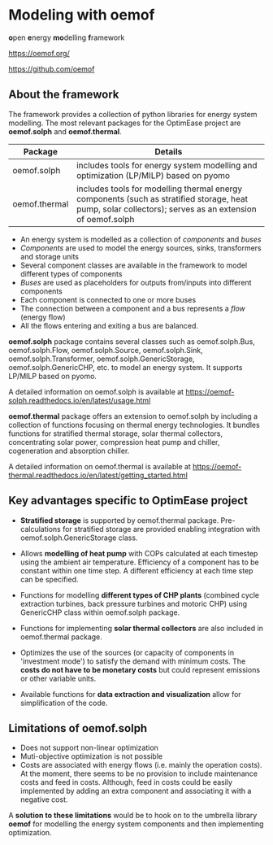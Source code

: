 # Modeling with oemof
**o**pen **e**nergy **mo**delling **f**ramework

https://oemof.org/

https://github.com/oemof

## About the framework
The framework provides a collection of python libraries for energy system modelling. The most relevant packages for the OptimEase project are **oemof.solph** and **oemof.thermal**.

Package | Details
------- | -------
oemof.solph   | includes tools for energy system modelling and optimization (LP/MILP) based on pyomo
oemof.thermal | includes tools for modelling thermal energy components (such as stratified storage, heat pump, solar collectors); serves as an extension of oemof.solph

- An energy system is modelled as a collection of *components* and *buses* 
- *Components* are used to model the energy sources, sinks, transformers and storage units 
- Several component classes are available in the framework to model different types of components 
- *Buses* are used as placeholders for outputs from/inputs into different components 
- Each component is connected to one or more buses
- The connection between a component and a bus represents a *flow* (energy flow) 
- All the flows entering and exiting a bus are balanced.

**oemof.solph** package contains several classes such as oemof.solph.Bus, oemof.solph.Flow, oemof.solph.Source, oemof.solph.Sink, oemof.solph.Transformer, oemof.solph.GenericStorage, oemof.solph.GenericCHP, etc. to model an energy system. It supports LP/MILP based on pyomo.

A detailed information on oemof.solph is available at https://oemof-solph.readthedocs.io/en/latest/usage.html

**oemof.thermal** package offers an extension to oemof.solph by including a collection of functions focusing on thermal energy technologies. It bundles functions for stratified thermal storage, solar thermal collectors, concentrating solar power, compression heat pump and chiller, cogeneration and absorption chiller.

A detailed information on oemof.thermal is available at https://oemof-thermal.readthedocs.io/en/latest/getting_started.html

## Key advantages specific to OptimEase project
  
* **Stratified storage** is supported by oemof.thermal package. Pre-calculations for stratified storage are provided enabling integration with oemof.solph.GenericStorage class. 
  
* Allows **modelling of heat pump** with COPs calculated at each timestep using the ambient air temperature. Efficiency of a component has to be constant within one time step. A different efficiency at each time step can be specified.

* Functions for modelling **different types of CHP plants** (combined cycle extraction turbines, back pressure turbines and motoric CHP) using GenericCHP class within oemof.solph package.

* Functions for implementing **solar thermal collectors** are also included in oemof.thermal package.

* Optimizes the use of the sources (or capacity of components in 'investment mode') to satisfy the demand with minimum costs. The **costs do not have to be monetary costs** but could represent emissions or other variable units.

* Available functions for **data extraction and visualization** allow for simplification of the code. 

## Limitations of oemof.solph

* Does not support non-linear optimization
* Muti-objective optimization is not possible 
* Costs are associated with energy flows (i.e. mainly the operation costs). At the moment, there seems to be no provision to include maintenance costs and feed in costs. Although, feed in costs could be easily implemented by adding an extra component and associating it with a negative cost.

A **solution to these limitations** would be to hook on to the umbrella library **oemof** for modelling the energy system components and then implementing optimization.
